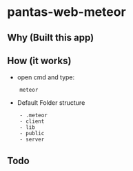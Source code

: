 # pantas-web-meteor

## Why (Built this app)

## How (it works)
- open cmd and type:
```
	meteor
```

- Default Folder structure
```
	- .meteor
	- client
	- lib
	- public
	- server
```

## Todo




